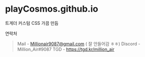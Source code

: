 # playCosmos.github.io
트게더 커스텀 CSS 가끔 만듬

연락처 
> Mail - Millionair9087@gmail.com ( 잘 안들어감 ㅎㅎ)
> Discord - Million_Air#9087
> TGD - https://tgd.kr/million_air
> 
